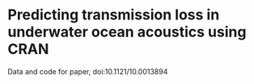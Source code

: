 # Predicting transmission loss in underwater ocean acoustics using CRAN
 Data and code for paper, doi:10.1121/10.0013894
